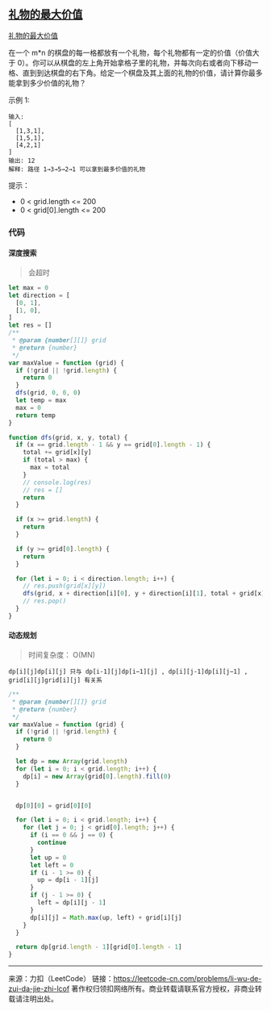 ## [礼物的最大价值](https://leetcode-cn.com/problems/li-wu-de-zui-da-jie-zhi-lcof/)

[礼物的最大价值](https://leetcode-cn.com/problems/li-wu-de-zui-da-jie-zhi-lcof/)



在一个 m*n 的棋盘的每一格都放有一个礼物，每个礼物都有一定的价值（价值大于 0）。你可以从棋盘的左上角开始拿格子里的礼物，并每次向右或者向下移动一格、直到到达棋盘的右下角。给定一个棋盘及其上面的礼物的价值，请计算你最多能拿到多少价值的礼物？

 

示例 1:

```
输入: 
[
  [1,3,1],
  [1,5,1],
  [4,2,1]
]
输出: 12
解释: 路径 1→3→5→2→1 可以拿到最多价值的礼物
```






提示：

* 0 < grid.length <= 200
* 0 < grid[0].length <= 200



### 代码



#### 深度搜索

> 会超时



```js
let max = 0
let direction = [
  [0, 1],
  [1, 0],
]
let res = []
/**
 * @param {number[][]} grid
 * @return {number}
 */
var maxValue = function (grid) {
  if (!grid || !grid.length) {
    return 0
  }
  dfs(grid, 0, 0, 0)
  let temp = max
  max = 0
  return temp
}

function dfs(grid, x, y, total) {
  if (x == grid.length - 1 && y == grid[0].length - 1) {
    total += grid[x][y]
    if (total > max) {
      max = total
    }
    // console.log(res)
    // res = []
    return
  }

  if (x >= grid.length) {
    return
  }

  if (y >= grid[0].length) {
    return
  }

  for (let i = 0; i < direction.length; i++) {
    // res.push(grid[x][y])
    dfs(grid, x + direction[i][0], y + direction[i][1], total + grid[x][y])
    // res.pop()
  }
}
```





#### 动态规划

> 时间复杂度： O(MN)



```
dp[i][j]dp[i][j] 只与 dp[i-1][j]dp[i−1][j] , dp[i][j-1]dp[i][j−1] , grid[i][j]grid[i][j] 有关系
```



```js
/**
 * @param {number[][]} grid
 * @return {number}
 */
var maxValue = function (grid) {
  if (!grid || !grid.length) {
    return 0
  }

  let dp = new Array(grid.length)
  for (let i = 0; i < grid.length; i++) {
    dp[i] = new Array(grid[0].length).fill(0)
  }


  dp[0][0] = grid[0][0]

  for (let i = 0; i < grid.length; i++) {
    for (let j = 0; j < grid[0].length; j++) {
      if (i == 0 && j == 0) {
        continue
      }
      let up = 0
      let left = 0
      if (i - 1 >= 0) {
        up = dp[i - 1][j]
      }
      if (j - 1 >= 0) {
        left = dp[i][j - 1]
      }
      dp[i][j] = Math.max(up, left) + grid[i][j]
    }
  }

  return dp[grid.length - 1][grid[0].length - 1]
}
```

















---

来源：力扣（LeetCode）
链接：https://leetcode-cn.com/problems/li-wu-de-zui-da-jie-zhi-lcof
著作权归领扣网络所有。商业转载请联系官方授权，非商业转载请注明出处。